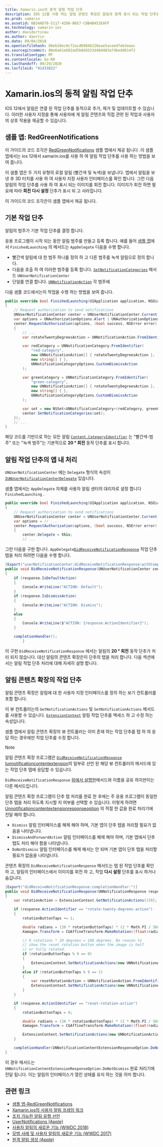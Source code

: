 ```yaml
---
title: Xamarin.ios의 동적 알림 작업 단추
description: IOS 12를 사용 하는 알림 콘텐츠 확장은 알림과 함께 표시 되는 작업 단추를 추가, 제거 및 업데이트할 수 있습니다. 이 문서에서는 Xamarin.ios와 함께 동적 알림 작업 단추를 사용 하는 방법을 설명 합니다.
ms.prod: xamarin
ms.assetid: 6B34AD78-5117-42D0-B6E7-C8B4B453EAFF
ms.technology: xamarin-ios
author: davidortinau
ms.author: daortin
ms.date: 09/04/2018
ms.openlocfilehash: 88eb3dec0c72acd6984b226eae5acee4feb3eaac
ms.sourcegitcommit: 00e6a61eb82ad5b0dd323d48d483a74bedd814f2
ms.translationtype: MT
ms.contentlocale: ko-KR
ms.lasthandoff: 09/29/2020
ms.locfileid: "91433822"
---
```

# <a name="dynamic-notification-action-buttons-in-xamarinios"></a>Xamarin.ios의 동적 알림 작업 단추

IOS 12에서 알림은 연결 된 작업 단추를 동적으로 추가, 제거 및 업데이트할 수 있습니다. 이러한 사용자 지정을 통해 사용자에 게 알림 콘텐츠와 직접 관련 된 작업과 사용자의 상호 작용을 제공할 수 있습니다.

## <a name="sample-app-redgreennotifications"></a>샘플 앱: RedGreenNotifications

이 가이드의 코드 조각은 [RedGreenNotifications](/samples/xamarin/ios-samples/ios12-redgreennotifications) 샘플 앱에서 제공 됩니다 .이 샘플 앱에서는 ios 12에서 xamarin.ios를 사용 하 여 알림 작업 단추를 사용 하는 방법을 보여 줍니다.

이 샘플 앱은 두 가지 유형의 로컬 알림 (빨간색 및 녹색)을 보냅니다.
앱에서 알림을 보낸 후 3D 터치를 사용 하 여 사용자 지정 사용자 인터페이스를 확인 합니다. 그런 다음 알림의 작업 단추를 사용 하 여 표시 되는 이미지를 회전 합니다. 이미지가 회전 하면 필요에 따라 **회전 다시 설정** 단추가 표시 되 고 사라집니다.

이 가이드의 코드 조각은이 샘플 앱에서 제공 됩니다.

## <a name="default-action-buttons"></a>기본 작업 단추

알림의 범주가 기본 작업 단추를 결정 합니다.

응용 프로그램이 시작 되는 동안 알림 범주를 만들고 등록 합니다.
예를 들어 [샘플 앱](#sample-app-redgreennotifications)에서 `FinishedLaunching` 의 메서드는 `AppDelegate` 다음을 수행 합니다.

- 빨간색 알림에 대 한 범주 하나를 정의 하 고 다른 범주를 녹색 알림으로 정의 합니다.
- 다음을 호출 하 여 이러한 범주를 등록 합니다. [`SetNotificationCategories`](xref:UserNotifications.UNUserNotificationCenter.SetNotificationCategories*)
메서드 `UNUserNotificationCenter`
- 단일를 연결 합니다. [`UNNotificationAction`](xref:UserNotifications.UNNotificationAction)
각 범주에

다음 샘플 코드에서는이 작업을 수행 하는 방법을 보여 줍니다.

```csharp
public override bool FinishedLaunching(UIApplication application, NSDictionary launchOptions)
{
    // Request authorization to send notifications
    UNUserNotificationCenter center = UNUserNotificationCenter.Current;
    var options = UNAuthorizationOptions.Alert | UNAuthorizationOptions.Sound | UNAuthorizationOptions.Provisional | UNAuthorizationOptions.ProvidesAppNotificationSettings;
    center.RequestAuthorization(options, (bool success, NSError error) =>
    {
        // ...
        var rotateTwentyDegreesAction = UNNotificationAction.FromIdentifier("rotate-twenty-degrees-action", "Rotate 20°", UNNotificationActionOptions.None);

        var redCategory = UNNotificationCategory.FromIdentifier(
            "red-category",
            new UNNotificationAction[] { rotateTwentyDegreesAction },
            new string[] { },
            UNNotificationCategoryOptions.CustomDismissAction
        );

        var greenCategory = UNNotificationCategory.FromIdentifier(
            "green-category",
            new UNNotificationAction[] { rotateTwentyDegreesAction },
            new string[] { },
            UNNotificationCategoryOptions.CustomDismissAction
        );

        var set = new NSSet<UNNotificationCategory>(redCategory, greenCategory);
        center.SetNotificationCategories(set);
    });
    // ...
}
```

해당 코드를 기반으로 하는 모든 알림 [`Content.CategoryIdentifier`](xref:UserNotifications.UNNotificationContent.CategoryIdentifier)
는 "빨간색-범주" 또는 "녹색 범주"는 기본적으로 **20 ° 회전** 동작 단추를 표시 합니다.

## <a name="in-app-handling-of-notification-action-buttons"></a>알림 작업 단추의 앱 내 처리

`UNUserNotificationCenter` 에는 `Delegate` 형식의 속성이 [`IUNUserNotificationCenterDelegate`](xref:UserNotifications.IUNUserNotificationCenterDelegate) 있습니다.

샘플 앱에서는 `AppDelegate` 자체를 사용자 알림 센터의 대리자로 설정 합니다 `FinishedLaunching` .

```csharp
public override bool FinishedLaunching(UIApplication application, NSDictionary launchOptions)
{
    // Request authorization to send notifications
    UNUserNotificationCenter center = UNUserNotificationCenter.Current;
    var options = // ...
    center.RequestAuthorization(options, (bool success, NSError error) =>
    {
        center.Delegate = this;
        // ...
```

그런 다음을 구현 합니다. `AppDelegate`[`DidReceiveNotificationResponse`](xref:UserNotifications.UNUserNotificationCenterDelegate_Extensions.DidReceiveNotificationResponse*)
작업 단추 탭을 처리 하려면 다음을 수행 합니다.

```csharp
[Export("userNotificationCenter:didReceiveNotificationResponse:withCompletionHandler:")]
public void DidReceiveNotificationResponse(UNUserNotificationCenter center, UNNotificationResponse response, System.Action completionHandler)
{
    if (response.IsDefaultAction)
    {
        Console.WriteLine("ACTION: Default");
    }
    if (response.IsDismissAction)
    {
        Console.WriteLine("ACTION: Dismiss");
    }
    else
    {
        Console.WriteLine($"ACTION: {response.ActionIdentifier}");
    }

    completionHandler();
        }
```

이 구현 `DidReceiveNotificationResponse` 에서는 알림의 **20 ° 회전** 동작 단추가 처리 되지 않습니다. 대신 알림의 콘텐츠 확장은이 단추의 탭을 처리 합니다. 다음 섹션에서는 알림 작업 단추 처리에 대해 자세히 설명 합니다.

## <a name="action-buttons-in-the-notification-content-extension"></a>알림 콘텐츠 확장의 작업 단추

알림 콘텐츠 확장은 알림에 대 한 사용자 지정 인터페이스를 정의 하는 보기 컨트롤러를 포함 합니다.

이 뷰 컨트롤러는의 `GetNotificationActions` 및 `SetNotificationActions` 메서드를 사용할 수 있습니다. [`ExtensionContext`](xref:UIKit.UIViewController.ExtensionContext)
알림 작업 단추를 액세스 하 고 수정 하는 속성입니다.

샘플 앱에서 알림 콘텐츠 확장의 뷰 컨트롤러는 이미 존재 하는 작업 단추를 탭 하 여 응답 하는 경우에만 작업 단추를 수정 합니다.

> [!NOTE]
> 알림 콘텐츠 확장 프로그램은 [`DidReceiveNotificationResponse`](xref:UserNotificationsUI.UNNotificationContentExtension_Extensions.DidReceiveNotificationResponse*) [Iunnotificationcontentextension](xref:UserNotificationsUI.IUNNotificationContentExtension)의 일부로 선언 된 해당 뷰 컨트롤러의 메서드에 있는 작업 단추 탭에 응답할 수 있습니다.
>
> `DidReceiveNotificationResponse` [위에서 설명한](#in-app-handling-of-notification-action-buttons)메서드와 이름을 공유 하지만이는 다른 메서드입니다.
>
> 알림 콘텐츠 확장 프로그램이 단추 탭 처리를 완료 한 후에는 주 응용 프로그램이 동일한 단추 탭을 처리 하도록 지시할 지 여부를 선택할 수 있습니다. 이렇게 하려면 [Unnotificationcontentextensionresponseoption](xref:UserNotificationsUI.UNNotificationContentExtensionResponseOption) 의 적절 한 값을 완료 처리기에 전달 해야 합니다.
>
> - `Dismiss` 알림 인터페이스를 해제 해야 하며, 기본 앱이 단추 탭을 처리할 필요가 없음을 나타냅니다.
> - `DismissAndForwardAction` 알림 인터페이스를 해제 해야 하며, 기본 앱에서 단추 탭도 처리 해야 함을 나타냅니다.
> - `DoNotDismiss` 알림 인터페이스를 해제 해서는 안 되며 기본 앱이 단추 탭을 처리할 필요가 없음을 나타냅니다.

콘텐츠 확장의 `DidReceiveNotificationResponse` 메서드는 탭 된 작업 단추를 확인 하 고, 알림의 인터페이스에서 이미지를 회전 하 고, 작업 **다시 설정** 단추를 표시 하거나 숨깁니다.

```csharp
[Export("didReceiveNotificationResponse:completionHandler:")]
public void DidReceiveNotificationResponse(UNNotificationResponse response, Action<UNNotificationContentExtensionResponseOption> completionHandler)
{
    var rotationAction = ExtensionContext.GetNotificationActions()[0];

    if (response.ActionIdentifier == "rotate-twenty-degrees-action")
    {
        rotationButtonTaps += 1;

        double radians = (20 * rotationButtonTaps) * (2 * Math.PI / 360.0);
        Xamagon.Transform = CGAffineTransform.MakeRotation((float)radians);

        // 9 rotations * 20 degrees = 180 degrees. No reason to
        // show the reset rotation button when the image is half
        // or fully rotated.
        if (rotationButtonTaps % 9 == 0)
        {
            ExtensionContext.SetNotificationActions(new UNNotificationAction[] { rotationAction });
        }
        else if (rotationButtonTaps % 9 == 1)
        {
            var resetRotationAction = UNNotificationAction.FromIdentifier("reset-rotation-action", "Reset rotation", UNNotificationActionOptions.None);
            ExtensionContext.SetNotificationActions(new UNNotificationAction[] { rotationAction, resetRotationAction });
        }
    }

    if (response.ActionIdentifier == "reset-rotation-action")
    {
        rotationButtonTaps = 0;

        double radians = (20 * rotationButtonTaps) * (2 * Math.PI / 360.0);
        Xamagon.Transform = CGAffineTransform.MakeRotation((float)radians);

        ExtensionContext.SetNotificationActions(new UNNotificationAction[] { rotationAction });
    }

    completionHandler(UNNotificationContentExtensionResponseOption.DoNotDismiss);
}
```

이 경우 메서드는 `UNNotificationContentExtensionResponseOption.DoNotDismiss` 완료 처리기에 전달 됩니다. 이는 알림의 인터페이스가 열린 상태를 유지 하는 것을 의미 합니다.

## <a name="related-links"></a>관련 링크

- [샘플 앱-RedGreenNotifications](/samples/xamarin/ios-samples/ios12-redgreennotifications)
- [Xamarin.ios의 사용자 알림 프레임 워크](~/ios/platform/user-notifications/index.md)
- [조치 가능한 알림 유형 선언](https://developer.apple.com/documentation/usernotifications/declaring_your_actionable_notification_types?language=objc)
- [UserNotifications (Apple)](https://developer.apple.com/documentation/usernotifications?language=objc)
- [사용자 알림의 새로운 기능 (WWDC 2018)](https://developer.apple.com/videos/play/wwdc2018/710/)
- [모범 사례 및 사용자 알림의 새로운 기능 (WWDC 2017)](https://developer.apple.com/videos/play/wwdc2017/708/)
- [원격 알림 생성 (Apple)](https://developer.apple.com/documentation/usernotifications/setting_up_a_remote_notification_server/generating_a_remote_notification)